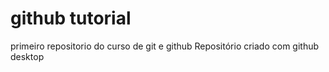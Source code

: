 # github tutorial

primeiro repositorio do curso de git e github
Repositório criado com github desktop
